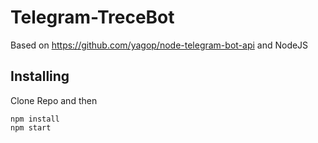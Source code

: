 # Telegram-TreceBot
Based on https://github.com/yagop/node-telegram-bot-api and NodeJS

## Installing
Clone Repo and then
```
npm install
npm start
```
